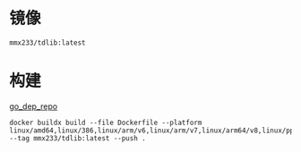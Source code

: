 # 镜像

``mmx233/tdlib:latest``

# 构建

[go_dep_repo](https://github.com/zelenin/go-tdlib)

```shell
docker buildx build --file Dockerfile --platform linux/amd64,linux/386,linux/arm/v6,linux/arm/v7,linux/arm64/v8,linux/ppc64le,linux/riscv64 --tag mmx233/tdlib:latest --push .
```
